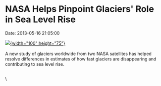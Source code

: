 NASA Helps Pinpoint Glaciers\' Role in Sea Level Rise
=====================================================

Date: 2013-05-16 21:05:00

[![](http://www.jpl.nasa.gov/images/grace/20130516/grace20130516-th.jpg){width="100"
height="75"}](http://www.jpl.nasa.gov/news/news.cfm?release=2013-164&rn=news.xml&rst=3794)\
\
A new study of glaciers worldwide from two NASA satellites has helped
resolve differences in estimates of how fast glaciers are disappearing
and contributing to sea level rise.

\
\
